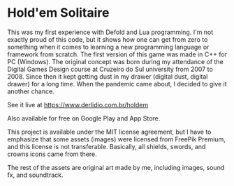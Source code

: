 # Hold'em Solitaire

This was my first experience with Defold and Lua programming. I'm not exactly proud
of this code, but it shows how one can get from zero to something when it comes to
learning a new programming language or framework from scratch. The first version of
this game was made in C++ for PC (Windows). The original concept was born during my
attendance of the Digital Games Design course at Cruzeiro do Sul university from 
2007 to 2008. Since then it kept getting dust in my drawer (digital dust, digital
drawer) for a long time. When the pandemic came about, I decided to give it another
chance.

See it live at https://www.derlidio.com.br/holdem

Also available for free on Google Play and App Store.

This project is available under the MIT license agreement, but I have to emphasize
that some assets (images) were licensed from FreePik Premium, and this license is
not transferable. Basically, all shields, swords, and crowns icons came from there.

The rest of the assets are original art made by me, including images, sound fx,
and soundtrack.
